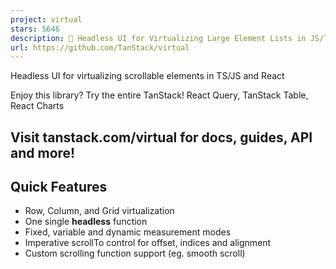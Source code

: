 ```yaml
---
project: virtual
stars: 5646
description: 🤖 Headless UI for Virtualizing Large Element Lists in JS/TS, React, Solid, Vue and Svelte
url: https://github.com/TanStack/virtual
---
```


Headless UI for virtualizing scrollable elements in TS/JS and React

  
  

Enjoy this library? Try the entire TanStack! React Query, TanStack Table, React Charts

Visit tanstack.com/virtual for docs, guides, API and more!
----------------------------------------------------------

Quick Features
--------------

-   Row, Column, and Grid virtualization
-   One single **headless** function
-   Fixed, variable and dynamic measurement modes
-   Imperative scrollTo control for offset, indices and alignment
-   Custom scrolling function support (eg. smooth scroll)
